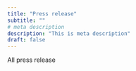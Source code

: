 ```yaml
---
title: "Press release"
subtitle: ""
# meta description
description: "This is meta description"
draft: false
---
```


All press release